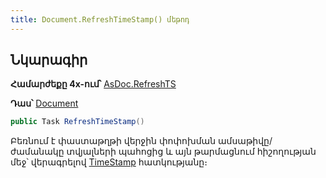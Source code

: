 ```yaml
---
title: Document.RefreshTimeStamp() մեթոդ
---
```


## Նկարագիր

**Համարժեքը 4x-ում՝** [AsDoc.RefreshTS](https://armsoft.github.io/as4x-docs/HTM/ProgrGuide/Functions/ASDOC/RefreshTS.html)

**Դաս՝** [Document](../document.md)

```c#
public Task RefreshTimeStamp()
```

Բեռնում է փաստաթղթի վերջին փոփոխման ամսաթիվը/ժամանակը տվյալների պահոցից և այն թարմացնում հիշողության մեջ՝ վերագրելով [TimeStamp](TimeStamp.md) հատկությանը։

